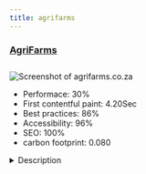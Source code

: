 ```yaml
---
title: agrifarms
---
```


<div style="height: 3rem">
  <a href="https://www.agrifarms.co.za"><h3>AgriFarms</h3></a>
</div>
<img loading="lazy" src="/images/thumbs/agrifarms.co.za.jpg" alt="Screenshot of agrifarms.co.za" />
<ul>
  <li>Performace: 30%</li>
  <li>
    First contentful paint:
    4.20Sec
  </li>
  <li>Best practices: 86%</li>
  <li>Accessibility: 96%</li>
  <li>SEO: 100%</li>
  <li>carbon footprint: 0.080</li>
</ul>
<details>
  <summary>Description</summary>
  <p>Real Estate site for farms for sale in the Western Cape of South Africa. The site was built for AgriFarms real estate agents.Site was build with Helix Ultimate free template and K2.</p>
</details>

